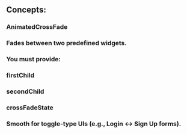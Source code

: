 ## Concepts:

### AnimatedCrossFade

### Fades between two predefined widgets.

### You must provide:

### firstChild

### secondChild

### crossFadeState

### Smooth for toggle-type UIs (e.g., Login ↔ Sign Up forms).

